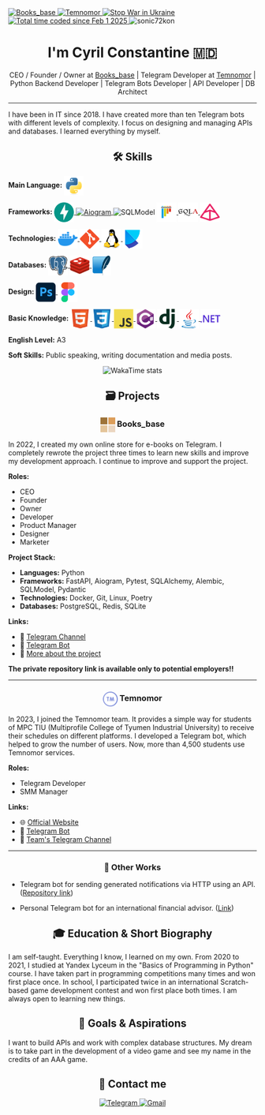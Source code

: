 <div align="left">
    <a href="https://telegra.ph/Books-base-EN-10-18">
        <img src="https://img.shields.io/badge/Books__base-815720?logo=data:image/svg+xml;base64,PHN2ZyB3aWR0aD0iMzIiIGhlaWdodD0iMzIiIHZpZXdCb3g9IjAgMCA1MTIgNTEyIiBmaWxsPSJub25lIiB4bWxucz0iaHR0cDovL3d3dy53My5vcmcvMjAwMC9zdmciPgo8cmVjdCB3aWR0aD0iMjM5LjI1MiIgaGVpZ2h0PSIyMzkuMjUyIiBmaWxsPSIjOUU3MzM5Ii8%2BCjxyZWN0IHg9IjI3Mi43NDgiIHdpZHRoPSIyMzkuMjUyIiBoZWlnaHQ9IjIzOS4yNTIiIGZpbGw9IiNEQzlFNUEiLz4KPHJlY3QgeD0iMjcyLjc0OCIgeT0iMjcyLjc0OCIgd2lkdGg9IjIzOS4yNTIiIGhlaWdodD0iMjM5LjI1MiIgZmlsbD0iI0VCRDZDMCIvPgo8cmVjdCB5PSIyNzIuNzQ4IiB3aWR0aD0iMjM5LjI1MiIgaGVpZ2h0PSIyMzkuMjUyIiBmaWxsPSIjRTRDNDlBIi8%2BCjwvc3ZnPgo%3D" alt="Books_base" />
    </a>
    <a href="https://temnomor.ru">
        <img src="https://img.shields.io/badge/Temnomor-66a0ff" alt="Temnomor" />
    </a>
    <a href="https://news.un.org/ru/focus/ukraina">
        <img src="https://img.shields.io/badge/Stop_the_war-in_Ukraine-FFD500?style=flat&labelColor=005BBB" alt="Stop War in Ukraine" />
    </a>
    <a href="https://wakatime.com/@b32f9d4b-0b41-4f2e-9ac8-be321ff3155f">
        <img src="https://wakatime.com/badge/user/b32f9d4b-0b41-4f2e-9ac8-be321ff3155f.svg" alt="Total time coded since Feb 1 2025" />
    </a>
    <img src="https://komarev.com/ghpvc/?username=sonic72kon&label=Profile%20views&color=0e75b6&style=flat" alt="sonic72kon" />
</div>

<h1 align="center">I'm Cyril Constantine 🇲🇩</h1>

<div align="center">
    CEO / Founder / Owner at <a href="https://telegra.ph/Books-base-EN-10-18">Books_base</a> | Telegram Developer at <a href="https://temnomor.ru">Temnomor</a> | Python Backend Developer | Telegram Bots Developer | API Developer | DB Architect
</div>

---

I have been in IT since 2018. I have created more than ten Telegram bots with different levels of complexity. I focus on designing and managing APIs and databases. I learned everything by myself.

<h2 align="center">🛠 Skills</h2>

**Main Language:**
<a href="https://www.python.org/">
    <img src="https://raw.githubusercontent.com/devicons/devicon/master/icons/python/python-original.svg" alt="Python" width="40" height="40" align="center" />
</a>

**Frameworks:**
<a href="https://fastapi.tiangolo.com/">
    <img src="https://raw.githubusercontent.com/devicons/devicon/master/icons/fastapi/fastapi-original.svg" alt="FastAPI" width="40" height="40" align="center" />
</a>
<a href="https://aiogram.dev/">
    <img src="https://aiogram.dev/img/logo.c95d892f.png" alt="Aiogram" width="40" height="40" align="center" />
</a>
<a href="https://sqlmodel.tiangolo.com/" style="display: inline-block; text-decoration: none; color: inherit;">
    <img src="https://sqlmodel.tiangolo.com/img/favicon.png" alt="SQLModel" width="40" height="40" align="center" />
</a>
<a href="https://docs.pytest.org/en/stable/">
    <img src="https://raw.githubusercontent.com/devicons/devicon/master/icons/pytest/pytest-original.svg" alt="Pytest" width="40" height="40" align="center" />
</a>
<a href="https://www.sqlalchemy.org/">
    <img src="https://raw.githubusercontent.com/devicons/devicon/master/icons/sqlalchemy/sqlalchemy-original.svg" alt="SQLAlchemy" width="40" height="40" align="center" />
</a>
<a href="https://docs.pydantic.dev/latest/" style="display: inline-block; text-decoration: none; color: inherit;">
    <img src="images/icons/pydantic.svg" alt="Pydantic" width="40" height="40" align="center">
</a>

**Technologies:**
<a href="https://www.docker.com/">
    <img src="images/icons/docker.svg" alt="Docker" width="40" height="40" align="center" />
</a>
<a href="https://git-scm.com/">
    <img src="https://raw.githubusercontent.com/devicons/devicon/master/icons/git/git-original.svg" alt="Git" width="40" height="40" align="center" />
</a>
<a href="https://www.linux.org/">
    <img src="https://raw.githubusercontent.com/devicons/devicon/master/icons/linux/linux-original.svg" alt="Linux" width="40" height="40" align="center" />
</a>
<a href="https://python-poetry.org/">
    <img src="https://raw.githubusercontent.com/devicons/devicon/master/icons/poetry/poetry-original.svg" alt="Poetry" width="40" height="40" align="center" />
</a>

**Databases:**
<a href="https://www.postgresql.org/">
    <img src="https://raw.githubusercontent.com/devicons/devicon/master/icons/postgresql/postgresql-original.svg" alt="PostgreSQL" width="40" height="40" align="center" />
</a>
<a href="https://redis.io/">
    <img src="https://raw.githubusercontent.com/devicons/devicon/master/icons/redis/redis-original.svg" alt="Redis" width="40" height="40" align="center" />
</a>
<a href="https://www.sqlite.org/">
    <img src="https://raw.githubusercontent.com/devicons/devicon/master/icons/sqlite/sqlite-original.svg" alt="SQLite" width="40" height="40" align="center" />
</a>

**Design:**
<a href="https://www.adobe.com/products/photoshop.html">
    <img src="https://raw.githubusercontent.com/devicons/devicon/master/icons/photoshop/photoshop-original.svg" alt="Photoshop" width="40" height="40" align="center" />
</a>
<a href="https://www.figma.com/">
    <img src="https://raw.githubusercontent.com/devicons/devicon/master/icons/figma/figma-original.svg" alt="Figma" width="40" height="40" align="center" />
</a>

**Basic Knowledge:**
<a href="https://developer.mozilla.org/en-US/docs/Web/HTML">
    <img src="https://raw.githubusercontent.com/devicons/devicon/master/icons/html5/html5-original.svg" alt="HTML" width="40" height="40" align="center" />
</a>
<a href="https://developer.mozilla.org/en-US/docs/Web/CSS">
    <img src="https://raw.githubusercontent.com/devicons/devicon/master/icons/css3/css3-original.svg" alt="CSS" width="40" height="40" align="center" />
</a>
<a href="https://developer.mozilla.org/en-US/docs/Web/JavaScript">
    <img src="https://raw.githubusercontent.com/devicons/devicon/master/icons/javascript/javascript-original.svg" alt="JavaScript" width="40" height="40" align="center" />
</a>
<a href="https://learn.microsoft.com/en-us/dotnet/csharp/">
    <img src="https://raw.githubusercontent.com/devicons/devicon/master/icons/csharp/csharp-original.svg" alt="C#" width="40" height="40" align="center" />
</a>
<a href="https://www.djangoproject.com/">
    <img src="https://raw.githubusercontent.com/devicons/devicon/master/icons/django/django-plain.svg" alt="Django" width="40" height="40" align="center" />
</a>
<a href="https://www.java.com/">
    <img src="https://raw.githubusercontent.com/devicons/devicon/master/icons/java/java-original.svg" alt="Java" width="40" height="40" align="center" />
</a>
<a href="https://dotnet.microsoft.com/">
    <img src="images/icons/dotnet.svg" alt=".NET" width="40" height="40" align="center" />
</a>

**English Level:** A3

**Soft Skills:** Public speaking, writing documentation and media posts.

<div align="center">
    <img src="https://github-readme-stats.vercel.app/api/wakatime?username=sonic72kon&layout=compact" alt="WakaTime stats" />
</div>

<h2 align="center">🗃️ Projects</h2>

<h3 align="center">
    <img src="images/icons/books_base.svg" alt="Books_base" width="30" height="30" align="center"> Books_base
</h3>

In 2022, I created my own online store for e-books on Telegram. I completely rewrote the project three times to learn new skills and improve my development approach. I continue to improve and support the project.

**Roles:** 
- CEO
- Founder
- Owner
- Developer
- Product Manager
- Designer
- Marketer

**Project Stack:**
- **Languages:** Python
- **Frameworks:** FastAPI, Aiogram, Pytest, SQLAlchemy, Alembic, SQLModel, Pydantic
- **Technologies:** Docker, Git, Linux, Poetry
- **Databases:** PostgreSQL, Redis, SQLite

**Links:**
- 📢 [Telegram Channel](https://t.me/Books_base)
- 🤖 [Telegram Bot](https://t.me/Books_base_bot)
- 📄 [More about the project](https://telegra.ph/Books-base-EN-10-18)

**The private repository link is available only to potential employers!!**

---

<h3 align="center">
    <img src="images/icons/temnomor.svg" alt="Temnomor" width="30" height="30" align="center"> Temnomor
</h3>

In 2023, I joined the Temnomor team. It provides a simple way for students of MPC TIU (Multiprofile College of Tyumen Industrial University) to receive their schedules on different platforms. I developed a Telegram bot, which helped to grow the number of users. Now, more than 4,500 students use Temnomor services.

**Roles:**
- Telegram Developer
- SMM Manager

**Links:**
- 🌐 [Official Website](https://temnomor.ru)
- 🤖 [Telegram Bot](https://t.me/temnomor_bot)
- 📢 [Team's Telegram Channel](https://t.me/temnomor)

---

<h3 align="center">💼 Other Works</h3>

- Telegram bot for sending generated notifications via HTTP using an API. ([Repository link](https://github.com/Sonic72kon/tg-notify-bot))

- Personal Telegram bot for an international financial advisor. ([Link](https://t.me/ekonstantinow_bot))

<h2 align="center">🎓 Education & Short Biography</h2>

I am self-taught. Everything I know, I learned on my own. From 2020 to 2021, I studied at Yandex Lyceum in the "Basics of Programming in Python" course. I have taken part in programming competitions many times and won first place once. In school, I participated twice in an international Scratch-based game development contest and won first place both times. I am always open to learning new things.

<h2 align="center">🎯 Goals & Aspirations</h2>

I want to build APIs and work with complex database structures. My dream is to take part in the development of a video game and see my name in the credits of an AAA game.

<h2 align="center">📨 Contact me</h2>

<div align="center">
    <a href="https://t.me/sonic_72_kon">
        <img src="https://img.shields.io/badge/Telegram-2CA5E0?style=for-the-badge&logo=telegram&logoColor=white" alt="Telegram" />
    </a>
    <a href="mailto:kirill160305@gmail.com@gmail.com">
        <img src="https://img.shields.io/badge/Gmail-D14836?style=for-the-badge&logo=gmail&logoColor=white" alt="Gmail" />
    </a>
</div>